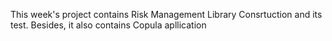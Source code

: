 This week's project contains Risk Management Library Consrtuction and its test. Besides, it also contains Copula apllication
